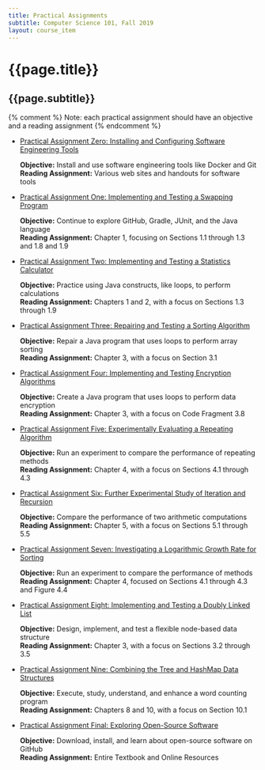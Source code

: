 ```yaml
---
title: Practical Assignments
subtitle: Computer Science 101, Fall 2019
layout: course_item
---
```


# {{page.title}}
## {{page.subtitle}}

{% comment %} Note: each practical assignment should have an objective and a reading assignment {% endcomment %}

<ul>

<li><a href="https://github.com/Allegheny-Computer-Science-101-F2019/cs101-F2019-sheets/releases/download/cs101F2019-sheets-8.0.0/cs101F2019_practical01.pdf">Practical Assignment Zero: Installing and Configuring Software Engineering Tools</a> <p><b>Objective:</b> Install and use software engineering tools like Docker and Git<br><b>Reading Assignment:</b> Various web sites and handouts for software tools</p></li>

<li><a href="https://github.com/Allegheny-Computer-Science-101-F2019/cs101-F2019-sheets/releases/download/cs101F2019-sheets-8.0.0/cs101F2019_practical02.pdf">Practical Assignment One: Implementing and Testing a Swapping Program</a> <p><b>Objective:</b> Continue to explore GitHub, Gradle, JUnit, and the Java language<br><b>Reading Assignment:</b> Chapter 1, focusing on Sections 1.1 through 1.3 and 1.8 and 1.9</p></li>

<li><a href="https://github.com/Allegheny-Computer-Science-101-F2019/cs101-F2019-sheets/releases/download/cs101F2019-sheets-8.0.0/cs101F2019_practical03.pdf">Practical Assignment Two: Implementing and Testing a Statistics Calculator</a> <p><b>Objective:</b> Practice using Java constructs, like loops, to perform calculations<br><b>Reading Assignment:</b> Chapters 1 and 2, with a focus on Sections 1.3 through 1.9</p></li>

<li><a href="https://github.com/Allegheny-Computer-Science-101-F2019/cs101-F2019-sheets/releases/download/cs101F2019-sheets-8.0.0/cs101F2019_practical04.pdf">Practical Assignment Three: Repairing and Testing a Sorting Algorithm</a> <p><b>Objective:</b> Repair a Java program that uses loops to perform array sorting<br><b>Reading Assignment:</b> Chapter 3, with a focus on Section 3.1</p></li>

<li><a href="https://github.com/Allegheny-Computer-Science-101-F2019/cs101-F2019-sheets/releases/download/cs101F2019-sheets-8.0.0/cs101F2019_practical05.pdf">Practical Assignment Four: Implementing and Testing Encryption Algorithms</a> <p><b>Objective:</b> Create a Java program that uses loops to perform data encryption<br><b>Reading Assignment:</b> Chapter 3, with a focus on Code Fragment 3.8</p></li>

<li><a href="https://github.com/Allegheny-Computer-Science-101-F2019/cs101-F2019-sheets/releases/download/cs101F2019-sheets-10.0.0/cs101F2019_practical06.pdf">Practical Assignment Five: Experimentally Evaluating a Repeating Algorithm</a> <p><b>Objective:</b> Run an experiment to compare the performance of repeating methods<br><b>Reading Assignment:</b> Chapter 4, with a focus on Sections 4.1 through 4.3</p></li>

<li><a href="https://github.com/Allegheny-Computer-Science-101-F2019/cs101-F2019-sheets/releases/download/cs101F2019-sheets-15.0.0/cs101F2019_practical07.pdf">Practical Assignment Six: Further Experimental Study of Iteration and Recursion</a> <p><b>Objective:</b> Compare the performance of two arithmetic computations<br><b>Reading Assignment:</b> Chapter 5, with a focus on Sections 5.1 through 5.5</p></li>

<li><a href="https://github.com/Allegheny-Computer-Science-101-F2019/cs101-F2019-sheets/releases/download/cs101F2019-sheets-19.0.0/cs101F2019_practical08.pdf">Practical Assignment Seven: Investigating a Logarithmic Growth Rate for Sorting</a> <p><b>Objective:</b> Run an experiment to compare the performance of methods<br><b>Reading Assignment:</b> Chapter 4, focused on Sections 4.1 through 4.3 and Figure 4.4</p></li>

<li><a href="https://github.com/Allegheny-Computer-Science-101-F2019/cs101-F2019-sheets/releases/download/cs101F2019-sheets-19.0.0/cs101F2019_practical09.pdf">Practical Assignment Eight: Implementing and Testing a Doubly Linked List</a> <p><b>Objective:</b> Design, implement, and test a flexible node-based data structure<br><b>Reading Assignment:</b> Chapter 3, with a focus on Sections 3.2 through 3.5</p></li>

<li><a href="https://github.com/Allegheny-Computer-Science-101-F2019/cs101-F2019-sheets/releases/download/cs101F2019-sheets-23.0.0/cs101F2019_practical10.pdf">Practical Assignment Nine: Combining the Tree and HashMap Data Structures</a> <p><b>Objective:</b> Execute, study, understand, and enhance a word counting program<br><b>Reading Assignment:</b> Chapters 8 and 10, with a focus on Section 10.1</p></li>

<li><a href="https://github.com/Allegheny-Computer-Science-101-F2019/cs101-F2019-sheets/releases/download/cs101F2019-sheets-20.0.2/cs101F2019_practical_final.pdf">Practical Assignment Final: Exploring Open-Source Software</a> <p><b>Objective:</b> Download, install, and learn about open-source software on GitHub<br><b>Reading Assignment:</b> Entire Textbook and Online Resources</p></li>

</ul>
